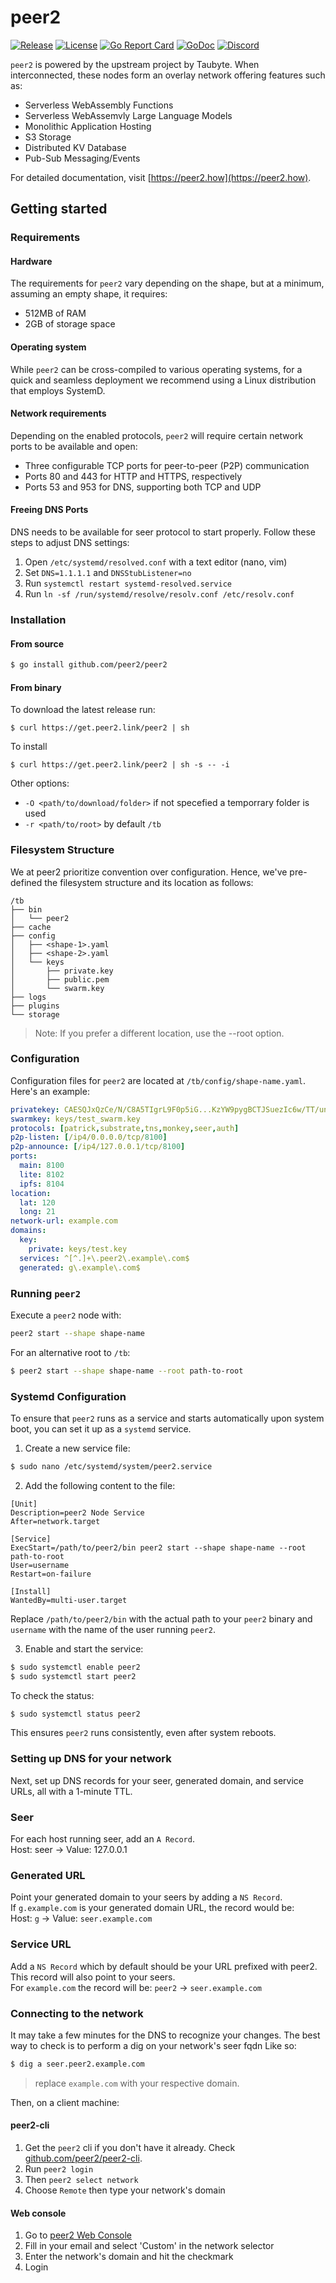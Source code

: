 # peer2

[![Release](https://img.shields.io/github/release/peer2/peer2.svg)](https://github.com/peer2/peer2/releases)
[![License](https://img.shields.io/github/license/peer2/peer2)](LICENSE)
[![Go Report Card](https://goreportcard.com/badge/peer2/peer2)](https://goreportcard.com/report/peer2/peer2)
[![GoDoc](https://godoc.org/github.com/peer2/peer2?status.svg)](https://pkg.go.dev/github.com/peer2/peer2)
[![Discord](https://img.shields.io/discord/973677117722202152?color=%235865f2&label=discord)](https://discord.gg/peer2)

`peer2` is powered by the upstream project by Taubyte. When interconnected, these nodes form an overlay network offering features such as:
 - Serverless WebAssembly Functions
 - Serverless WebAssemvly Large Language Models 
 - Monolithic Application Hosting
 - S3 Storage
 - Distributed KV Database
 - Pub-Sub Messaging/Events

For detailed documentation, visit [https://peer2.how](https://peer2.how).

## Getting started

### Requirements

#### Hardware
The requirements for `peer2` vary depending on the shape, but at a minimum, assuming an empty shape, it requires:

- 512MB of RAM
- 2GB of storage space

#### Operating system
While `peer2` can be cross-compiled to various operating systems, for a quick and seamless deployment we recommend using a Linux distribution that employs SystemD.


#### Network requirements
Depending on the enabled protocols, `peer2` will require certain network ports to be available and open:

- Three configurable TCP ports for peer-to-peer (P2P) communication
- Ports 80 and 443 for HTTP and HTTPS, respectively
- Ports 53 and 953 for DNS, supporting both TCP and UDP


#### Freeing DNS Ports
DNS needs to be available for seer protocol to start properly. Follow these steps to adjust DNS settings:

1. Open `/etc/systemd/resolved.conf` with a text editor (nano, vim)
2. Set `DNS=1.1.1.1` and `DNSStubListener=no`
3. Run `systemctl restart systemd-resolved.service`
4. Run `ln -sf /run/systemd/resolve/resolv.conf /etc/resolv.conf`


### Installation

#### From source
```bash
$ go install github.com/peer2/peer2
```

#### From binary
To download the latest release run:
```
$ curl https://get.peer2.link/peer2 | sh
```

To install
```
$ curl https://get.peer2.link/peer2 | sh -s -- -i
```

Other options:
 - `-O <path/to/download/folder>` if not specefied a temporrary folder is used
 - `-r <path/to/root>` by default `/tb`
 
### Filesystem Structure
We at peer2 prioritize convention over configuration. Hence, we've pre-defined the filesystem structure and its location as follows:
```
/tb
├── bin
│   └── peer2
├── cache
├── config
│   ├── <shape-1>.yaml
│   ├── <shape-2>.yaml
│   └── keys
│       ├── private.key
│       ├── public.pem
│       └── swarm.key
├── logs
├── plugins
└── storage
```

> Note: If you prefer a different location, use the --root option.

### Configuration
Configuration files for `peer2` are located at `/tb/config/shape-name.yaml`. Here's an example:

```yaml
privatekey: CAESQJxQzCe/N/C8A5TIgrL9F0p5iG...KzYW9pygBCTJSuezIc6w/TT/unZKJ5mo=
swarmkey: keys/test_swarm.key
protocols: [patrick,substrate,tns,monkey,seer,auth]
p2p-listen: [/ip4/0.0.0.0/tcp/8100]
p2p-announce: [/ip4/127.0.0.1/tcp/8100]
ports:
  main: 8100
  lite: 8102
  ipfs: 8104
location:
  lat: 120
  long: 21
network-url: example.com
domains:
  key:
    private: keys/test.key
  services: ^[^.]+\.peer2\.example\.com$
  generated: g\.example\.com$
```

### Running `peer2`
Execute a `peer2` node with:
```bash
peer2 start --shape shape-name
```
For an alternative root to `/tb`:
```bash
$ peer2 start --shape shape-name --root path-to-root
```

### Systemd Configuration
To ensure that `peer2` runs as a service and starts automatically upon system boot, you can set it up as a `systemd` service. 

1. Create a new service file:
```bash
$ sudo nano /etc/systemd/system/peer2.service
```

2. Add the following content to the file:
```plaintext
[Unit]
Description=peer2 Node Service
After=network.target

[Service]
ExecStart=/path/to/peer2/bin peer2 start --shape shape-name --root path-to-root
User=username
Restart=on-failure

[Install]
WantedBy=multi-user.target
```
Replace `/path/to/peer2/bin` with the actual path to your `peer2` binary and `username` with the name of the user running `peer2`.

3. Enable and start the service:
```bash
$ sudo systemctl enable peer2
$ sudo systemctl start peer2
```

To check the status:
```bash
$ sudo systemctl status peer2
```

This ensures `peer2` runs consistently, even after system reboots.

### Setting up DNS for your network
Next, set up DNS records for your seer, generated domain, and service URLs, all with a 1-minute TTL.

### Seer
For each host running seer, add an `A Record`.   
Host: seer -> Value: 127.0.0.1     

### Generated URL
Point your generated domain to your seers by adding a `NS Record`.   
If `g.example.com` is your generated domain URL, the record would be:    
Host: `g` -> Value: `seer.example.com`

### Service URL
Add a `NS Record` which by default should be your URL prefixed with peer2.   
This record will also point to your seers.   
For `example.com` the record will be: `peer2` -> `seer.example.com`

### Connecting to the network
It may take a few minutes for the DNS to recognize your changes. The best way to check is to perform a dig on your network's seer fqdn Like so:
```bash
$ dig a seer.peer2.example.com
```
> replace `example.com` with your respective domain.

Then, on a client machine:

#### peer2-cli
1. Get the `peer2` cli if you don't have it already. Check [github.com/peer2/peer2-cli](https://github.com/peer2/peer2-cli).
2. Run `peer2 login`
3. Then `peer2 select network`
4. Choose `Remote` then type your network's domain

#### Web console
1. Go to [peer2 Web Console](https://console.peer2.com) 
2. Fill in your email and select 'Custom' in the network selector
3. Enter the network's domain and hit the checkmark
4. Login
